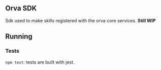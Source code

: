 ## Orva SDK
Sdk used to make skills registered with the orva core services. __Still WIP__

## Running
### Tests
`npm test`: tests are built with jest.


